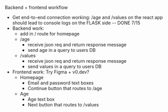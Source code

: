 Backend + frontend workflow
- Get end-to-end connection working: /age and /values on the react app should lead to console logs on the FLASK side -- DONE 7/15
- Backend work:
    - add in / route for homepage
    - /age
        - receive json req and return response message
        - send age in a query to users DB
    - /values
        - receive json req and return response message
        - send values in a query to users DB
- Frontend work: Try Figma + v0.dev?
    - Homepage
        - Email and password text boxes
        - Continue button that routes to /age
    - Age
        - Age text box
        - Next button that routes to /values
        
